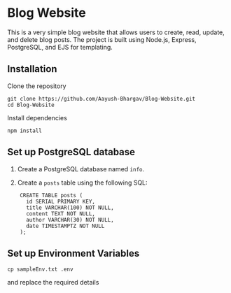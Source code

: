 # Blog Website

This is a very simple blog website that allows users to create, read, update, and delete blog posts. The project is built using Node.js, Express, PostgreSQL, and EJS for templating.

## Installation

 Clone the repository
   ```
   git clone https://github.com/Aayush-Bhargav/Blog-Website.git
   cd Blog-Website
   ```
Install dependencies
```
npm install
```
## Set up PostgreSQL database

1. Create a PostgreSQL database named `info`.

2. Create a `posts` table using the following SQL:
```
    CREATE TABLE posts (
      id SERIAL PRIMARY KEY,
      title VARCHAR(100) NOT NULL,
      content TEXT NOT NULL,
      author VARCHAR(30) NOT NULL,
      date TIMESTAMPTZ NOT NULL
    );
```

## Set up  Environment Variables
```
cp sampleEnv.txt .env
```
and replace the required details

